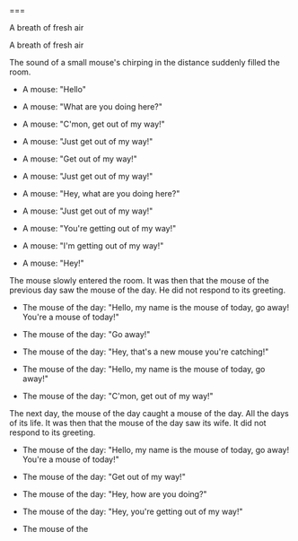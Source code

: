 
===

A breath of fresh air

A breath of fresh air

The sound of a small mouse's chirping in the distance suddenly filled the room.

*   A mouse: "Hello"

*   A mouse: "What are you doing here?"

*   A mouse: "C'mon, get out of my way!"

*   A mouse: "Just get out of my way!"

*   A mouse: "Get out of my way!"

*   A mouse: "Just get out of my way!"

*   A mouse: "Hey, what are you doing here?"

*   A mouse: "Just get out of my way!"

*   A mouse: "You're getting out of my way!"

*   A mouse: "I'm getting out of my way!"

*   A mouse: "Hey!"

The mouse slowly entered the room. It was then that the mouse of the previous day saw the mouse of the day. He did not respond to its greeting.

*   The mouse of the day: "Hello, my name is the mouse of today, go away! You're a mouse of today!"

*   The mouse of the day: "Go away!"

*   The mouse of the day: "Hey, that's a new mouse you're catching!"

*   The mouse of the day: "Hello, my name is the mouse of today, go away!"

*   The mouse of the day: "C'mon, get out of my way!"

The next day, the mouse of the day caught a mouse of the day. All the days of its life. It was then that the mouse of the day saw its wife. It did not respond to its greeting.

*   The mouse of the day: "Hello, my name is the mouse of today, go away! You're a mouse of today!"

*   The mouse of the day: "Get out of my way!"

*   The mouse of the day: "Hey, how are you doing?"

*   The mouse of the day: "Hey, you're getting out of my way!"

*   The mouse of the
